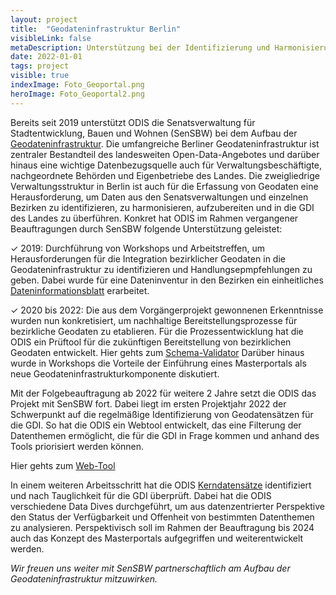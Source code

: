 ```yaml
---
layout: project
title:  "Geodateninfrastruktur Berlin"
visibleLink: false
metaDescription: Unterstützung bei der Identifizierung und Harmonisierung (bezirklicher) Geodaten für die GDI
date: 2022-01-01
tags: project
visible: true
indexImage: Foto_Geoportal.png
heroImage: Foto_Geoportal2.png
---
```


Bereits seit 2019 unterstützt ODIS die Senatsverwaltung für Stadtentwicklung, Bauen und Wohnen (SenSBW) bei dem Aufbau der [Geodateninfrastruktur](https://www.berlin.de/sen/sbw/stadtdaten/geoportal/). Die umfangreiche Berliner Geodateninfrastruktur ist zentraler  Bestandteil des landesweiten Open-Data-Angebotes und  darüber hinaus eine wichtige Datenbezugsquelle auch für Verwaltungsbeschäftigte, nachgeordnete Behörden und Eigenbetriebe des Landes. 
Die zweigliedrige Verwaltungsstruktur in Berlin ist auch  für die Erfassung von Geodaten eine Herausforderung, um Daten aus den Senatsverwaltungen und einzelnen Bezirken zu identifizieren, zu harmonisieren, aufzubereiten und in die GDI des Landes zu überführen. 
Konkret hat ODIS im Rahmen vergangener Beauftragungen durch SenSBW folgende Unterstützung geleistet:

✓ 2019: Durchführung von Workshops und Arbeitstreffen, um Herausforderungen für die Integration bezirklicher Geodaten in die Geodateninfrastruktur zu identifizieren und Handlungsepmpfehlungen zu geben. Dabei wurde für eine Dateninventur in den Bezirken ein einheitliches [Dateninformationsblatt](https://odis-berlin.de/ressourcen/dateninformationsblatt/)
erarbeitet.

✓ 2020 bis 2022: Die aus dem Vorgängerprojekt gewonnenen  Erkenntnisse wurden nun konkretisiert, um nachhaltige Bereitstellungsprozesse für bezirkliche Geodaten zu  etablieren. Für die Prozessentwicklung hat die ODIS ein Prüftool für die zukünftigen Bereitstellung von bezirklichen Geodaten entwickelt. 
Hier gehts zum [Schema-Validator](https://odis-berlin.de/projekte/xml-validator/tool/)
Darüber hinaus wurde in Workshops die Vorteile der  Einführung eines Masterportals als neue Geodateninfrastrukturkomponente diskutiert.

Mit der Folgebeauftragung ab 2022 für weitere 2 Jahre setzt die ODIS das Projekt mit SenSBW fort. Dabei liegt im ersten Projektjahr 2022 der Schwerpunkt auf die regelmäßige Identifizierung von Geodatensätzen für die GDI. So hat die ODIS ein Webtool entwickelt, das eine Filterung der Datenthemen ermöglicht, die für die GDI in Frage kommen und anhand des Tools priorisiert werden können.

Hier gehts zum [Web-Tool]()

In einem weiteren Arbeitsschritt hat die ODIS [Kerndatensätze](https://odis-berlin.de/projekte/kerndatensaetze//) identifiziert und nach Tauglichkeit für die GDI überprüft. Dabei hat die ODIS verschiedene Data Dives durchgeführt, um aus datenzentrierter Perspektive den Status der Verfügbarkeit und Offenheit von bestimmten Datenthemen zu analysieren. Perspektivisch soll im Rahmen der Beauftragung bis 2024 auch das Konzept des Masterportals aufgegriffen und weiterentwickelt werden.

*Wir freuen uns weiter mit SenSBW partnerschaftlich am Aufbau der Geodateninfrastruktur mitzuwirken.*